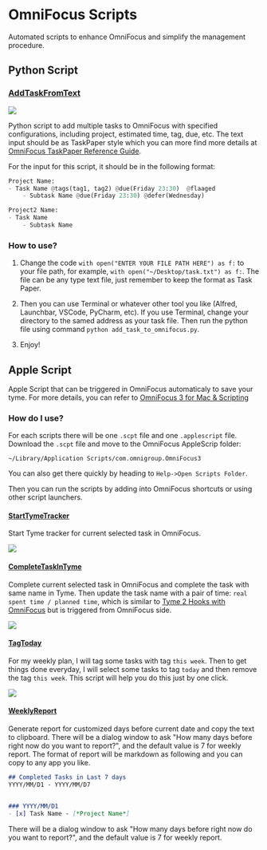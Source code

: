 # OmniFocus Scripts
Automated scripts to enhance OmniFocus and simplify the management procedure.

## Python Script

### [AddTaskFromText](https://github.com/zdong1995/productivity_script/tree/master/OmniFocus/AddTaskFromText)

![](https://github.com/zdong1995/productivity_script/blob/master/img/text_to_om.gif)

Python script to add multiple tasks to OmniFocus with specified configurations, including project, estimated time, tag, due, etc. The text input should be as TaskPaper style which you can more find more details at [OmniFocus TaskPaper Reference Guide](https://support.omnigroup.com/omnifocus-taskpaper-reference/).

For the input for this script, it should be in the following format:
```python
Project Name:
- Task Name @tags(tag1, tag2) @due(Friday 23:30)  @flaaged
    - Subtask Name @due(Friday 23:30) @defer(Wednesday)

Project2 Name:
- Task Name
    - Subtask Name
```

### How to use?

1. Change the code `with open("ENTER YOUR FILE PATH HERE") as f:` to your file path, for example, `with open("~/Desktop/task.txt") as f:`. The file can be any type text file, just remember to keep the format as Task Paper.

2. Then you can use Terminal or whatever other tool you like (Alfred, Launchbar, VSCode, PyCharm, etc). If you use Terminal, change your directory to the samed address as your task file. Then run the python file using command `python add_task_to_omnifocus.py`.

3. Enjoy!


## Apple Script

Apple Script that can be triggered in OmniFocus automaticaly to save your tyme. For more details, you can refer to [OmniFocus 3 for Mac & Scripting](https://inside.omnifocus.com/applescript)

### How do I use?
For each scripts there will be one `.scpt` file and one `.applescript` file. Download the `.scpt` file and move to the OmniFocus AppleScrip folder:
```
~/Library/Application Scripts/com.omnigroup.OmniFocus3
```
You can also get there quickly by heading to `Help->Open Scripts Folder`.

Then you can run the scripts by adding into OmniFocus shortcuts or using other script launchers.

#### [StartTymeTracker](https://github.com/zdong1995/productivity_script/tree/master/OmniFocus/StartTymeTracker)
Start Tyme tracker for current selected task in OmniFocus.

![](https://github.com/zdong1995/productivity_script/blob/master/img/start_in_om.gif)

#### [CompleteTaskInTyme](https://github.com/zdong1995/productivity_script/tree/master/OmniFocus/CompleteTaskInTyme)
Complete current selected task in OmniFocus and complete the task with same name in Tyme. Then update the task name with a pair of time: `real spent time / planned time`, which is similar to [Tyme 2 Hooks with OmniFocus](https://github.com/zdong1995/productivity_script/tree/master/Tyme/Tyme2_hooks/) but is triggered from OmniFocus side.

![](https://github.com/zdong1995/productivity_script/blob/master/img/finish_in_om.gif)

#### [TagToday](https://github.com/zdong1995/productivity_script/tree/master/OmniFocus/TagToday)
For my weekly plan, I will tag some tasks with tag `this week`. Then to get things done everyday, I will select some tasks to tag `today` and then remove the tag `this week`. This script will help you do this just by one click.

![](https://github.com/zdong1995/productivity_script/blob/master/img/tag_change.gif)

#### [WeeklyReport](https://github.com/zdong1995/productivity_script/tree/master/OmniFocus/WeeklyReport)
Generate report for customized days before current date and copy the text to clipboard. There will be a dialog window to ask "How many days before right now do you want to report?", and the default value is 7 for weekly report. The format of report will be markdown as following and you can copy to any app you like.
``` markdown
## Completed Tasks in Last 7 days
YYYY/MM/D1 - YYYY/MM/D7


### YYYY/MM/D1
- [x] Task Name - [*Project Name*]
```
There will be a dialog window to ask "How many days before right now do you want to report?", and the default value is 7 for weekly report.